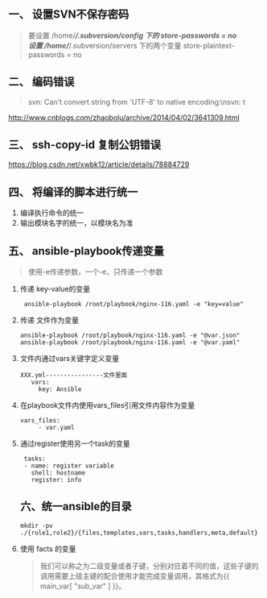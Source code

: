 ## 一、 设置SVN不保存密码
> 要设置 /home/***/.subversion/config 下的 store-passwords = no  
> 设置 /home/***/.subversion/servers 下的两个变量 store-plaintext-passwords = no

## 二、 编码错误
> svn: Can't convert string from 'UTF-8' to native encoding:\nsvn: t

http://www.cnblogs.com/zhaobolu/archive/2014/04/02/3641309.html

## 三、 ssh-copy-id 复制公钥错误
https://blog.csdn.net/xwbk12/article/details/78884729

## 四、 将编译的脚本进行统一
1. 编译执行命令的统一
2. 输出模块名字的统一，以模块名为准

## 五、 ansible-playbook传递变量
> 使用-e传递参数，一个-e，只传递一个参数
1. 传递 key-value的变量
   ```
    ansible-playbook /root/playbook/nginx-116.yaml -e "key=value"
   ```
2. 传递 文件作为变量
   ```
   ansible-playbook /root/playbook/nginx-116.yaml -e "@var.json"
   ansible-playbook /root/playbook/nginx-116.yaml -e "@var.yaml"
   ```
3. 文件内通过vars关键字定义变量
   ```
   XXX.yml----------------文件里面
      vars:
        key: Ansible
   ```
4. 在playbook文件内使用vars_files引用文件内容作为变量
   ```
   vars_files:
        - var.yaml
   ```
5. 通过register使用另一个task的变量
   ```
    tasks: 
    - name: register variable 
      shell: hostname 
      register: info
   ```
   ## 六、统一ansible的目录
   ```
   mkdir -pv ./{role1,role2}/{files,templates,vars,tasks,handlers,meta,default}
   ```
6. 使用 facts 的变量
   >我们可以称之为二级变量或者子键，分别对应着不同的值，这些子键的调用需要上级主键的配合使用才能完成变量调用，其格式为{{ main_var[ "sub_var" ] }}。 